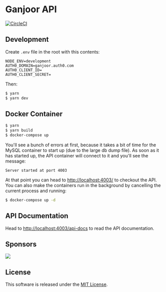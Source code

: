 # Ganjoor API
[![CircleCI](https://circleci.com/gh/ganjoor/ganjoor-api.svg?style=svg)](https://circleci.com/gh/ganjoor/ganjoor-api)

## Development

Create `.env` file in the root with this contents:

```
NODE_ENV=development
AUTH0_DOMAIN=ganjoor.auth0.com
AUTH0_CLIENT_ID=
AUTH0_CLIENT_SECRET=
```

Then:

``` bash
$ yarn
$ yarn dev
```

## Docker Container

``` bash
$ yarn
$ yarn build
$ docker-compose up
```

You'll see a bunch of errors at first, because it takes a bit of time for the MySQL container to start up (due to the large db dump file). As soon as it has started up, the API container will connect to it and you'll see the message:

    Server started at port 4003

At that point you can head to [http://localhost:4003/](http://localhost:4003/) to checkout the API. You can also make the containers run in the background by cancelling the current process and running:

``` bash
$ docker-compose up -d
```

## API Documentation

Head to [http://localhost:4003/api-docs](http://localhost:4003/api-docs) to read the API documentation.

## Sponsors

![](http://cdn.auth0.com/oss/badges/a0-badge-dark.png)


## License

This software is released under the [MIT License](LICENSE).
